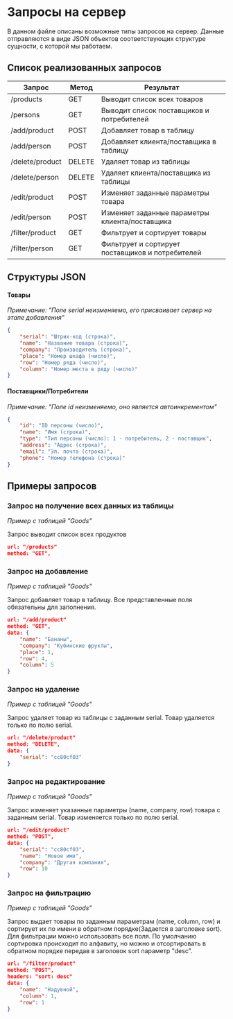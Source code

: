 # Запросы на сервер
В данном файле описаны возможные типы запросов на сервер. Данные отправляются в виде JSON объектов соответствующих структуре сущности, с которой мы работаем.
## Список реализованных запросов

Запрос | Метод | Результат |
------ | ----- | --------- |
/products | GET | Выводит список всех товаров
/persons | GET | Выводит список поставщиков и потребителей
/add/product | POST | Добавляет товар в таблицу
/add/person | POST | Добавляет клиента/поставщика в таблицу
/delete/product | DELETE | Удаляет товар из таблицы
/delete/person | DELETE | Удаляет клиента/поставщика из таблицы
/edit/product | POST | Изменяет заданные параметры товара
/edit/person | POST | Изменяет заданные параметры клиента/поставщика
/filter/product | GET | Фильтрует и сортирует товары
/filter/person | GET | Фильтрует и сортирует поставщиков и потребителей

## Структуры JSON

#### Товары
_Примечание: "Поле serial неизменяемо, его присваивает сервер на этапе добавления"_
``` json
{
    "serial": "Штрих-код (строка)",
    "name": "Название товара (строка)",
    "company": "Производитель (строка)",
    "place": "Номер шкафа (число)",
    "row": "Номер ряда (число)",
    "column": "Номер места в ряду (число)"
}
```
#### Поставщики/Потребители
_Примечание: "Поле id неизменяемо, оно является автоинкрементом"_
``` json
{
    "id": "ID персоны (число)",
    "name": "Имя (строка)",
    "type": "Тип персоны (число): 1 - потребитель, 2 - поставщик",
    "address": "Адрес (строка)",
    "email": "Эл. почта (строка)",
    "phone": "Номер телефона (строка)"
}
```
## Примеры запросов
### Запрос на получение всех данных из таблицы
_Пример с таблицей "Goods"_

Запрос выводит список всех продуктов
```json
url: "/products"
method: "GET",
```
### Запрос на добавление
_Пример с таблицей "Goods"_

Запрос добавляет товар в таблицу. Все представленные поля обязательны для заполнения.
```json
url: "/add/product"
method: "GET",
data: {
    "name": "Бананы",
    "company": "Кубинские фрукты",
    "place": 1,
    "row": 4,
    "column": 5
}
```

### Запрос на удаление
_Пример с таблицей "Goods"_

Запрос удаляет товар из таблицы с заданным serial. Товар удаляется только по полю serial.
```json
url: "/delete/product"
method: "DELETE",
data: {
    "serial": "cc80cf03"
}
```

### Запрос на редактирование
_Пример с таблицей "Goods"_

Запрос изменяет указанные параметры (name, company, row) товара с заданным serial. Товар изменяется только по полю serial.
```json
url: "/edit/product"
method: "POST",
data: {
    "serial": "cc80cf03",
    "name": "Новое имя",
    "company": "Другая компания",
    "row": 10
}
```

### Запрос на фильтрацию
_Пример с таблицей "Goods"_

Запрос выдает товары по заданным параметрам (name, column, row) и сортирует их по имени в обратном порядке(Задается в заголовке sort).
Для фильтрации можно использовать все поля. По умолчанию сортировка происходит по алфавиту,
но можно и отсортировать в обратном порядке передав в заголовок sort параметр "desc".
```json
url: "/filter/product"
method: "POST",
headers: "sort: desc"
data: {
    "name": "Надувной",
    "column": 1,
    "row": 1
}
```
